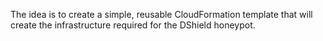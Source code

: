 The idea is to create a simple, reusable CloudFormation template that will create the infrastructure required for the DShield honeypot.